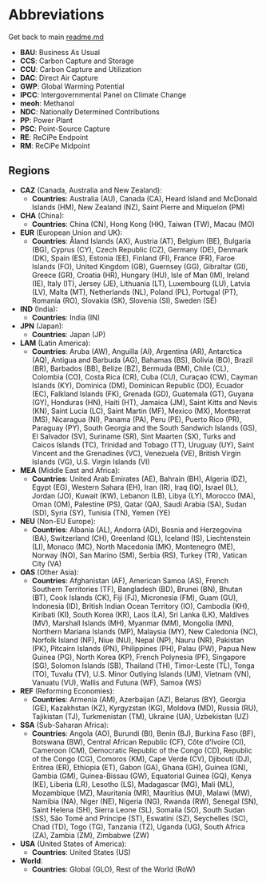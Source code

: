 # Abbreviations

Get back to main [readme.md](README.md)

- **BAU**: Business As Usual
- **CCS**: Carbon Capture and Storage
- **CCU**: Carbon Capture and Utilization
- **DAC**: Direct Air Capture
- **GWP**: Global Warming Potential
- **IPCC**: Intergovernmental Panel on Climate Change
- **meoh**: Methanol
- **NDC**: Nationally Determined Contributions
- **PP**: Power Plant
- **PSC**: Point-Source Capture
- **RE**: ReCiPe Endpoint
- **RM**: ReCiPe Midpoint


## Regions

- **CAZ** (Canada, Australia and New Zealand): 
  - **Countries**: Australia (AU), Canada (CA), Heard Island and McDonald Islands (HM), New Zealand (NZ), Saint Pierre and Miquelon (PM)
- **CHA** (China): 
  - **Countries**: China (CN), Hong Kong (HK), Taiwan (TW), Macau (MO)
- **EUR** (European Union and UK): 
  - **Countries**: Åland Islands (AX), Austria (AT), Belgium (BE), Bulgaria (BG), Cyprus (CY), Czech Republic (CZ), Germany (DE), Denmark (DK), Spain (ES), Estonia (EE), Finland (FI), France (FR), Faroe Islands (FO), United Kingdom (GB), Guernsey (GG), Gibraltar (GI), Greece (GR), Croatia (HR), Hungary (HU), Isle of Man (IM), Ireland (IE), Italy (IT), Jersey (JE), Lithuania (LT), Luxembourg (LU), Latvia (LV), Malta (MT), Netherlands (NL), Poland (PL), Portugal (PT), Romania (RO), Slovakia (SK), Slovenia (SI), Sweden (SE)
- **IND** (India): 
  - **Countries**: India (IN)
- **JPN** (Japan): 
  - **Countries**: Japan (JP)
- **LAM** (Latin America): 
  - **Countries**: Aruba (AW), Anguilla (AI), Argentina (AR), Antarctica (AQ), Antigua and Barbuda (AG), Bahamas (BS), Bolivia (BO), Brazil (BR), Barbados (BB), Belize (BZ), Bermuda (BM), Chile (CL), Colombia (CO), Costa Rica (CR), Cuba (CU), Curaçao (CW), Cayman Islands (KY), Dominica (DM), Dominican Republic (DO), Ecuador (EC), Falkland Islands (FK), Grenada (GD), Guatemala (GT), Guyana (GY), Honduras (HN), Haiti (HT), Jamaica (JM), Saint Kitts and Nevis (KN), Saint Lucia (LC), Saint Martin (MF), Mexico (MX), Montserrat (MS), Nicaragua (NI), Panama (PA), Peru (PE), Puerto Rico (PR), Paraguay (PY), South Georgia and the South Sandwich Islands (GS), El Salvador (SV), Suriname (SR), Sint Maarten (SX), Turks and Caicos Islands (TC), Trinidad and Tobago (TT), Uruguay (UY), Saint Vincent and the Grenadines (VC), Venezuela (VE), British Virgin Islands (VG), U.S. Virgin Islands (VI)
- **MEA** (Middle East and Africa): 
  - **Countries**: United Arab Emirates (AE), Bahrain (BH), Algeria (DZ), Egypt (EG), Western Sahara (EH), Iran (IR), Iraq (IQ), Israel (IL), Jordan (JO), Kuwait (KW), Lebanon (LB), Libya (LY), Morocco (MA), Oman (OM), Palestine (PS), Qatar (QA), Saudi Arabia (SA), Sudan (SD), Syria (SY), Tunisia (TN), Yemen (YE)
- **NEU** (Non-EU Europe): 
  - **Countries**: Albania (AL), Andorra (AD), Bosnia and Herzegovina (BA), Switzerland (CH), Greenland (GL), Iceland (IS), Liechtenstein (LI), Monaco (MC), North Macedonia (MK), Montenegro (ME), Norway (NO), San Marino (SM), Serbia (RS), Turkey (TR), Vatican City (VA)
- **OAS** (Other Asia): 
  - **Countries**: Afghanistan (AF), American Samoa (AS), French Southern Territories (TF), Bangladesh (BD), Brunei (BN), Bhutan (BT), Cook Islands (CK), Fiji (FJ), Micronesia (FM), Guam (GU), Indonesia (ID), British Indian Ocean Territory (IO), Cambodia (KH), Kiribati (KI), South Korea (KR), Laos (LA), Sri Lanka (LK), Maldives (MV), Marshall Islands (MH), Myanmar (MM), Mongolia (MN), Northern Mariana Islands (MP), Malaysia (MY), New Caledonia (NC), Norfolk Island (NF), Niue (NU), Nepal (NP), Nauru (NR), Pakistan (PK), Pitcairn Islands (PN), Philippines (PH), Palau (PW), Papua New Guinea (PG), North Korea (KP), French Polynesia (PF), Singapore (SG), Solomon Islands (SB), Thailand (TH), Timor-Leste (TL), Tonga (TO), Tuvalu (TV), U.S. Minor Outlying Islands (UM), Vietnam (VN), Vanuatu (VU), Wallis and Futuna (WF), Samoa (WS)
- **REF** (Reforming Economies): 
  - **Countries**: Armenia (AM), Azerbaijan (AZ), Belarus (BY), Georgia (GE), Kazakhstan (KZ), Kyrgyzstan (KG), Moldova (MD), Russia (RU), Tajikistan (TJ), Turkmenistan (TM), Ukraine (UA), Uzbekistan (UZ)
- **SSA** (Sub-Saharan Africa): 
  - **Countries**: Angola (AO), Burundi (BI), Benin (BJ), Burkina Faso (BF), Botswana (BW), Central African Republic (CF), Côte d'Ivoire (CI), Cameroon (CM), Democratic Republic of the Congo (CD), Republic of the Congo (CG), Comoros (KM), Cape Verde (CV), Djibouti (DJ), Eritrea (ER), Ethiopia (ET), Gabon (GA), Ghana (GH), Guinea (GN), Gambia (GM), Guinea-Bissau (GW), Equatorial Guinea (GQ), Kenya (KE), Liberia (LR), Lesotho (LS), Madagascar (MG), Mali (ML), Mozambique (MZ), Mauritania (MR), Mauritius (MU), Malawi (MW), Namibia (NA), Niger (NE), Nigeria (NG), Rwanda (RW), Senegal (SN), Saint Helena (SH), Sierra Leone (SL), Somalia (SO), South Sudan (SS), São Tomé and Príncipe (ST), Eswatini (SZ), Seychelles (SC), Chad (TD), Togo (TG), Tanzania (TZ), Uganda (UG), South Africa (ZA), Zambia (ZM), Zimbabwe (ZW)
- **USA** (United States of America): 
  - **Countries**: United States (US)
- **World**: 
  - **Countries**: Global (GLO), Rest of the World (RoW)
